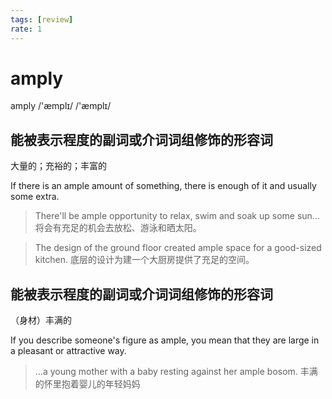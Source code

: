 ```yaml
---
tags: [review]
rate: 1
---
```


# amply
amply /'æmplɪ/ /'æmplɪ/ 

## 能被表示程度的副词或介词词组修饰的形容词

大量的；充裕的；丰富的

If there is an ample amount of something, there is enough of it and usually some extra.  

> There'll be ample opportunity to relax, swim and soak up some sun...
> 将会有充足的机会去放松、游泳和晒太阳。


> The design of the ground floor created ample space for a good-sized kitchen.
> 底层的设计为建一个大厨房提供了充足的空间。


## 能被表示程度的副词或介词词组修饰的形容词

（身材）丰满的

If you describe someone's figure as ample, you mean that they are large in a pleasant or attractive way.  

> ...a young mother with a baby resting against her ample bosom.
> 丰满的怀里抱着婴儿的年轻妈妈


